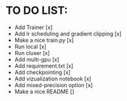# TO DO LIST:

- Add Trainer [x]
- Add lr scheduling and gradient clipping [x]
- Make a nice train.py [x]
- Run local [x]
- Run cluser [x]
- Add multi-gpu [x]
- Add requirement.txt [x]
- Add checkpointing [x]
- Add vizualization notebook [x]
- Add mixed-precision option [x]
- Make a nice README []